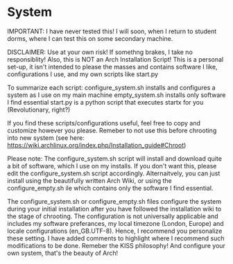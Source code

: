 # System

IMPORTANT: I have never tested this! I will soon, when I return to student dorms, where I can test this on some secondary machine.

DISCLAIMER: Use at your own risk! If somethng brakes, I take no responsiblity! Also, this is NOT an Arch Installation Script!
This is a personal set-up, it isn't intended to please the masses and contains software I like,
configurations I use, and my own scripts like start.py

To summarize each script:
configure_system.sh installs and configures a system as I use on my main machine
empty_system.sh installs only software I find essential
start.py is a python script that executes startx for you (Revolutionary, right?)

If you find these scripts/configurations useful, feel free to copy and customize however you please.
Remeber to not use this before chrooting into new system (see here: https://wiki.archlinux.org/index.php/Installation_guide#Chroot)

Please note: The configure_system.sh script will install and download quite a bit of software, which I use on my installs. If you don't want this,
please edit the configure_system.sh script accordingly. Alternaitvely, you can just install using the beautifully written Arch Wiki, or using the configure_empty.sh 
ile which contains only the software I find essential.

The configure_system.sh or configure_empty.sh files configure the system during your initial installation after you have followed the installation
wiki to the stage of chrooting.
The configuration is not universally applicable and includes my software preferances, my local timezone (London, Europe) and locale configurations (en_GB.UTF-8).
Hence, I recommend you personalize these setting.
I have added comments to highlight where I recommend such modifications to be done.
Remeber the KISS philosophy! And configure your own system, that's the beauty of Arch!
